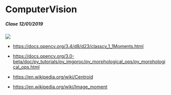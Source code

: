 # ComputerVision
##### Clase 12/01/2019

![](opencv-HSV-tracking.gif)

* https://docs.opencv.org/3.4/d8/d23/classcv_1_1Moments.html

* https://docs.opencv.org/3.0-beta/doc/py_tutorials/py_imgproc/py_morphological_ops/py_morphological_ops.html

* https://en.wikipedia.org/wiki/Centroid

* https://en.wikipedia.org/wiki/Image_moment


